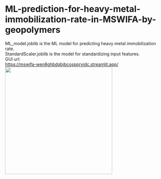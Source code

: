 # ML-prediction-for-heavy-metal-immobilization-rate-in-MSWIFA-by-geopolymers

ML_model.joblib is the ML model for predicting heavy metal immobilization rate.  
StandardScaler.joblib is the model for standardizing input features.  
GUI url:  
https://mswifa-wen8ghbdqbjbcospprvidc.streamlit.app/
<img src="https://github.com/RRRRRAVENNNNN/MSWIFA/blob/main/fig.png" width="350px">
